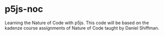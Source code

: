 # p5js-noc
Learning the Nature of Code with p5js. This code will be based on the kadenze course assignments of Nature of Code taught by Daniel Shiffman.
